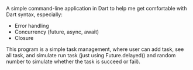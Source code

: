 A simple command-line application in Dart to help me get comfortable with Dart syntax, especially:
- Error handling
- Concurrency (future, async, await)
- Closure

This program is a simple task management, where user can add task, see all task, and simulate run task (just using Future.delayed() and random number to simulate whether the task is succeed or fail).

